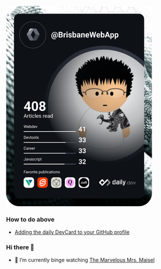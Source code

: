 
<a href="https://app.daily.dev/BrisbaneWebApp"><img src="https://github.com/brisbanewebdeveloper/brisbanewebdeveloper/blob/main/devcard.svg" width="400" alt="Brisbane Web Developer's Dev Card"/></a>

### How to do above

- [Adding the daily DevCard to your GitHub profile]([https://en.wikipedia.org/wiki/Supernatural_(American_TV_series)](https://daily.dev/blog/adding-the-daily-devcard-to-your-github-profile#:~:text=The%20easiest%20way%20to%20add,file%20and%20paste%20the%20code.))

### Hi there 👋

- 🌱 I’m currently binge watching [The Marvelous Mrs. Maisel]([https://en.wikipedia.org/wiki/Supernatural_(American_TV_series)](https://en.wikipedia.org/wiki/The_Marvelous_Mrs._Maisel))

<!--

### Hi there 👋

**brisbanewebdeveloper/brisbanewebdeveloper** is a ✨ _special_ ✨ repository because its `README.md` (this file) appears on your GitHub profile.

Here are some ideas to get you started:

- 🔭 I’m currently working on ...
- 🌱 I’m currently learning ...
- 👯 I’m looking to collaborate on ...
- 🤔 I’m looking for help with ...
- 💬 Ask me about ...
- 📫 How to reach me: ...
- 😄 Pronouns: ...
- ⚡ Fun fact: ...
-->
